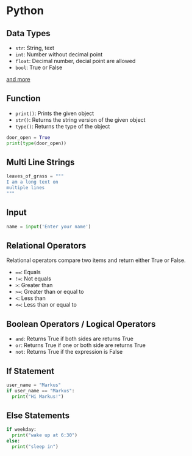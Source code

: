 # Python

## Data Types

* `str`: String, text
* `int`: Number without decimal point
* `float`: Decimal number, decial point are allowed
* `bool`: True or False

[and more](https://www.w3schools.com/python/python_datatypes.asp)

## Function

* `print()`: Prints the given object
* `str()`: Returns the string version of the given object
* `type()`: Returns the type of the object
```python
door_open = True
print(type(door_open))
```

## Multi Line Strings

```python
leaves_of_grass = """
I am a long text on
multiple lines
"""
```

## Input

```python
name = input('Enter your name')
```

## Relational Operators

Relational operators compare two items and return either True or False.

* `==`: Equals
* `!=`: Not equals
* `>`: Greater than
* `>=`: Greater than or equal to
* `<`: Less than
* `<=`: Less than or equal to

## Boolean Operators / Logical Operators

* `and`: Returns True if both sides are returns True
* `or`: Returns True if one or both side are returns True
* `not`: Returns True if the expression is False

## If Statement

```python
user_name = "Markus"
if user_name == "Markus":
  print("Hi Markus!")
```

## Else Statements

```python
if weekday:
  print("wake up at 6:30")
else:
  print("sleep in")
```
